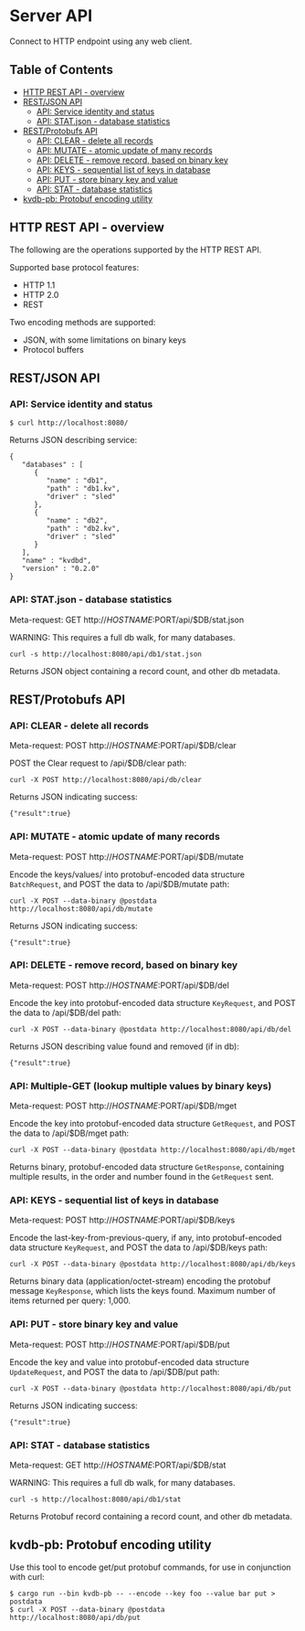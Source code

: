 
# Server API

Connect to HTTP endpoint using any web client.

## Table of Contents

* [HTTP REST API - overview](#http-rest-api---overview)
* [REST/JSON API](#restjson-api)
   * [API: Service identity and status](#api-service-identity-and-status)
   * [API: STAT.json - database statistics](#api-statjson---database-statistics)
* [REST/Protobufs API](#restprotobufs-api)
   * [API: CLEAR - delete all records](#api-clear---delete-all-records)
   * [API: MUTATE - atomic update of many records](#api-batch-update---atomic-update-of-many-records)
   * [API: DELETE - remove record, based on binary key](#api-delete---remove-record-based-on-binary-key)
   * [API: KEYS - sequential list of keys in database](#api-keys---sequential-list-of-keys-in-database)
   * [API: PUT - store binary key and value](#api-put---store-binary-key-and-value)
   * [API: STAT - database statistics](#api-stat---database-statistics)
* [kvdb-pb: Protobuf encoding utility](#kvdb-pb-protobuf-encoding-utility)

## HTTP REST API - overview

The following are the operations supported by the HTTP REST API.

Supported base protocol features:

* HTTP 1.1
* HTTP 2.0
* REST

Two encoding methods are supported:
* JSON, with some limitations on binary keys
* Protocol buffers

## REST/JSON API

### API: Service identity and status

```
$ curl http://localhost:8080/
```

Returns JSON describing service:
```
{
   "databases" : [
      {
         "name" : "db1",
         "path" : "db1.kv",
         "driver" : "sled"
      },
      {
         "name" : "db2",
         "path" : "db2.kv",
         "driver" : "sled"
      }
   ],
   "name" : "kvdbd",
   "version" : "0.2.0"
}
```

### API: STAT.json - database statistics

Meta-request: GET http://$HOSTNAME:$PORT/api/$DB/stat.json

WARNING:  This requires a full db walk, for many databases.

```
curl -s http://localhost:8080/api/db1/stat.json
```

Returns JSON object containing a record count, and other db metadata.

## REST/Protobufs API

### API: CLEAR - delete all records

Meta-request: POST http://$HOSTNAME:$PORT/api/$DB/clear

POST the Clear request to /api/$DB/clear path:
```
curl -X POST http://localhost:8080/api/db/clear
```

Returns JSON indicating success:
```
{"result":true}
```

### API: MUTATE - atomic update of many records

Meta-request: POST http://$HOSTNAME:$PORT/api/$DB/mutate

Encode the keys/values/ into protobuf-encoded
data structure `BatchRequest`, and POST the data to /api/$DB/mutate path:
```
curl -X POST --data-binary @postdata http://localhost:8080/api/db/mutate
```

Returns JSON indicating success:
```
{"result":true}
```

### API: DELETE - remove record, based on binary key

Meta-request: POST http://$HOSTNAME:$PORT/api/$DB/del

Encode the key into protobuf-encoded
data structure `KeyRequest`, and POST the data to /api/$DB/del path:
```
curl -X POST --data-binary @postdata http://localhost:8080/api/db/del
```

Returns JSON describing value found and removed (if in db):
```
{"result":true}
```

### API: Multiple-GET (lookup multiple values by binary keys)

Meta-request: POST http://$HOSTNAME:$PORT/api/$DB/mget

Encode the key into protobuf-encoded
data structure `GetRequest`, and POST the data to /api/$DB/mget path:
```
curl -X POST --data-binary @postdata http://localhost:8080/api/db/mget
```

Returns binary, protobuf-encoded data structure `GetResponse`,
containing multiple results, in the order and number found in the
`GetRequest` sent.

### API: KEYS - sequential list of keys in database

Meta-request: POST http://$HOSTNAME:$PORT/api/$DB/keys

Encode the last-key-from-previous-query, if any, into protobuf-encoded
data structure `KeyRequest`, and POST the data to /api/$DB/keys path:
```
curl -X POST --data-binary @postdata http://localhost:8080/api/db/keys
```

Returns binary data (application/octet-stream) encoding the protobuf
message `KeyResponse`, which lists the keys found.
Maximum number of items returned per query: 1,000.

### API: PUT - store binary key and value

Meta-request: POST http://$HOSTNAME:$PORT/api/$DB/put

Encode the key and value into protobuf-encoded
data structure `UpdateRequest`, and POST the data to /api/$DB/put path:
```
curl -X POST --data-binary @postdata http://localhost:8080/api/db/put
```

Returns JSON indicating success:
```
{"result":true}
```

### API: STAT - database statistics

Meta-request: GET http://$HOSTNAME:$PORT/api/$DB/stat

WARNING:  This requires a full db walk, for many databases.

```
curl -s http://localhost:8080/api/db1/stat
```

Returns Protobuf record containing a record count, and other db metadata.

## kvdb-pb: Protobuf encoding utility

Use this tool to encode get/put protobuf commands, for use
in conjunction with curl:

```
$ cargo run --bin kvdb-pb -- --encode --key foo --value bar put > postdata
$ curl -X POST --data-binary @postdata http://localhost:8080/api/db/put
```
